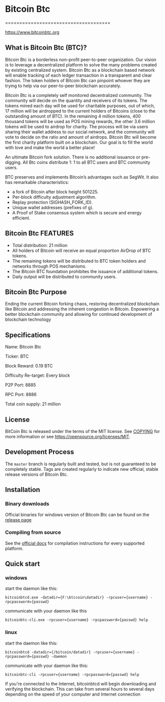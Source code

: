 # ﻿﻿﻿﻿﻿﻿﻿﻿﻿﻿﻿﻿﻿﻿﻿Bitcoin ﻿﻿﻿﻿﻿﻿﻿﻿﻿﻿﻿Btc=====================================https://www.bitcoinbtc.org## What is Bitcoin Btc (BTC)?Bitcoin Btc is a borderless non-profit peer-to-peer organization. Our vision is to leverage a decentralized platform to solve the many problems created by existing centralized system. Bitcoin Btc as a blockchain based network will enable tracking of each ledger transaction in a transparent and clear fashion. The token holders of Bitcoin Btc can pinpoint whoever they are trying to help via our peer-to-peer blockchain accurately.Bitcoin Btc is a completely self monitored decentralized community. The community will decide on the quantity and receivers of its tokens. The tokens mined each day will be used for charitable purposes, out of which, 17 million will be airdropped to the current holders of Bitcoins (close to the outstanding amount of BTC).  In the remaining 4 million tokens, 400 thousand tokens will be used as POS mining rewards, the other 3.6 million tokens will be used to airdrop for charity. The process will be via users sharing their wallet address to our social network, and the community will vote to decide on the ratio and amount of airdrops. Bitcoin Btc will become the first charity platform built on a blockchain. Our goal is to fill the world with love and make the world a better place!An ultimate Bitcoin fork solution. There is no additional issuance or pre-digging. All Btc coins distribute 1: 1 to all BTC users and BTC community users. BTC preserves and implements Bitcoin’s advantages such as SegWit. It also has remarkable characteristics:- a fork of Bitcoin after block height 501225.- Per-block difficulty adjustment algorithm.- Replay protection (SIGHASH_FORK_ID).- Unique wallet addresses (prefixes of g).- A Proof of Stake consensus system which is secure and energy efficient.## Bitcoin Btc FEATURES
- Total distribution: 21 million- All holders of Bitcoin will receive an equal proportion AirDrop of BTC tokens.- The remaining tokens will be distributed to BTC token holders and networks through POS mechanisms.- The Bitcoin BTC foundation prohibites the issuance of additional tokens.- Daily output will be distributed to community users.## Bitcoin Btc PurposeEnding the current Bitcoin forking chaos, restoring decentralized blockchain like Bitcoin and addressing the inherent congestion in Bitcoin. Enpowering a better blockchain community and allowing for continued development of blockchain technology## Specifications
Name: Bitcoin BtcTicker: BTCBlock Reward: 0.19 BTCDifficulty Re-target: Every blockP2P Port: 8885RPC Port: 8886Total coin supply: 21 million## LicenseBitCoin Btc is released under the terms of the MIT license. See [COPYING](COPYING) for moreinformation or see https://opensource.org/licenses/MIT. ## Development ProcessThe `master` branch is regularly built and tested, but is not guaranteed to becompletely stable. Tags are createdregularly to indicate new official, stable release versions of Bitcoin Btc.## Installation### Binary downloadsOfficial binaries for windows version of Bitcoin Btc can be found on the [release page](https://github.com/BitcoinBtc/BitcoinBtc/releases/download/v0.1.3.0/bitcoinbtc-v0.1.3.0-binary-win64.zip) ### Compiling from sourceSee the [official docs](https://github.com/BitcoinBtc/BitcoinBtc/blob/master/INSTALL.md) for compilation instructions for every supported platform.## Quick start### windows start the daemon like this:```bitcoinbtcd.exe -datadir={F:\btccoin\datadir} -rpcuser={username} -rpcpassword={passwd}```communicate with your daemon like this```bitcoinbtc-cli.exe -rpcuser={username} -rpcpassword={passwd} help ```### linuxstart the daemon like this:```bitcoinbtcd -datadir={/bitcoin/datadir} -rpcuser={username} -rpcpassword={passwd} -daemon ```communicate with your daemon like this:```bitcoinbtc-cli -rpcuser={username} -rpcpassword={passwd} help ``` If you're connected to the Internet, bitcoinbtcd will begin downloading and verifyingthe blockchain. This can take from several hours to several days depending on the speed of your computer and Internet connection